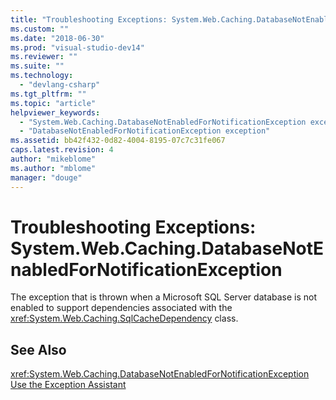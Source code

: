 ```yaml
---
title: "Troubleshooting Exceptions: System.Web.Caching.DatabaseNotEnabledForNotificationException | Microsoft Docs"
ms.custom: ""
ms.date: "2018-06-30"
ms.prod: "visual-studio-dev14"
ms.reviewer: ""
ms.suite: ""
ms.technology: 
  - "devlang-csharp"
ms.tgt_pltfrm: ""
ms.topic: "article"
helpviewer_keywords: 
  - "System.Web.Caching.DatabaseNotEnabledForNotificationException exception"
  - "DatabaseNotEnabledForNotificationException exception"
ms.assetid: bb42f432-0d82-4004-8195-07c7c31fe067
caps.latest.revision: 4
author: "mikeblome"
ms.author: "mblome"
manager: "douge"
---
```

# Troubleshooting Exceptions: System.Web.Caching.DatabaseNotEnabledForNotificationException
The exception that is thrown when a Microsoft SQL Server database is not enabled to support dependencies associated with the <xref:System.Web.Caching.SqlCacheDependency> class.  
  
## See Also  
 <xref:System.Web.Caching.DatabaseNotEnabledForNotificationException>   
 [Use the Exception Assistant](http://msdn.microsoft.com/library/e0a78c50-7318-4d54-af51-40c00aea8711)